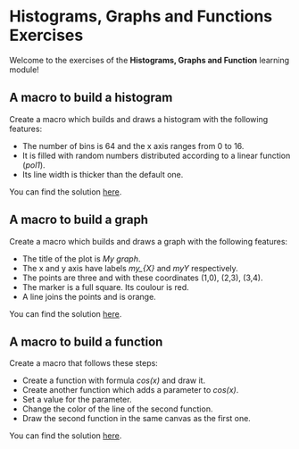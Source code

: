 # Histograms, Graphs and Functions Exercises

Welcome to the exercises of the **Histograms, Graphs and Function** learning module!

## A macro to build a histogram
Create a macro which builds and draws a histogram with the following features:
- The number of bins is 64 and the x axis ranges from 0 to 16.
- It is filled with random numbers distributed according to a linear function (*pol1*).
- Its line width is thicker than the default one.

You can find the solution [here](SimpleHistogram.C).

## A macro to build a graph
Create a macro which builds and draws a graph with the following features:
- The title of the plot is *My graph*.
- The x and y axis have labels *my_{X}* and *myY* respectively.
- The points are three and with these coordinates (1,0), (2,3), (3,4).
- The marker is a full square. Its coulour is red.
- A line joins the points and is orange.

You can find the solution [here](SimpleGraph.C).

## A macro to build a function
Create a macro that follows these steps:
- Create a function with formula *cos(x)* and draw it.
- Create another function which adds a parameter to *cos(x)*.
- Set a value for the parameter.
- Change the color of the line of the second function.
- Draw the second function in the same canvas as the first one.

You can find the solution [here](SimpleFunction.C).
